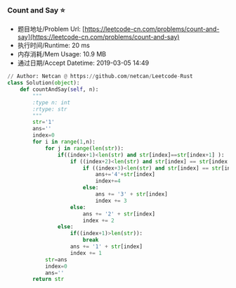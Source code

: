 
### Count and Say :star:
- 题目地址/Problem Url: [https://leetcode-cn.com/problems/count-and-say](https://leetcode-cn.com/problems/count-and-say)
- 执行时间/Runtime: 20 ms 
- 内存消耗/Mem Usage: 10.9 MB
- 通过日期/Accept Datetime: 2019-03-05 14:49
```python
// Author: Netcan @ https://github.com/netcan/Leetcode-Rust
class Solution(object):
    def countAndSay(self, n):
        """
        :type n: int
        :rtype: str
        """
        str='1'
        ans=''
        index=0
        for i in range(1,n):
            for j in range(len(str)):
                if((index+1)<len(str) and str[index]==str[index+1] ):
                    if ((index+2)<len(str) and str[index] == str[index + 2]):
                        if ((index+3)<len(str) and str[index] == str[index + 3]):
                            ans+='4'+str[index]
                            index+=4
                        else:
                            ans += '3' + str[index]
                            index += 3
                    else:
                        ans += '2' + str[index]
                        index += 2
                else:
                    if((index+1)>len(str)):
                        break
                    ans += '1' + str[index]
                    index += 1
            str=ans
            index=0
            ans=''
        return str

```
